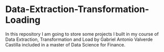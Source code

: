 # Data-Extraction-Transformation-Loading
In this repository I am going to store some projects I built in my course of Data Extraction, Transformation and Load by Gabriel Antonio Valverde Castilla included in a master of Data Science for Finance.
